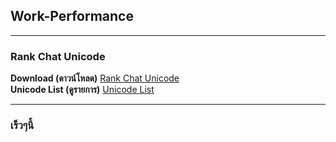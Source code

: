## Work-Performance

------------------

### Rank Chat Unicode
**Download (ดาวน์โหลด)** [Rank Chat Unicode](https://github.com/MrMaxing/Work-Performance/raw/main/Rank%20Chat%20Unicode/Rank%20Chat%20Unicode.zip)<br>
**Unicode List (ดูรายการ)** [Unicode List](https://github.com/MrMaxing/Work-Performance/blob/main/Rank%20Chat%20Unicode/README.md)

------------------

### เร็วๆนี้
